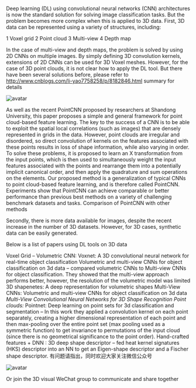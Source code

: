 Deep learning (DL) using convolutional neural networks (CNN) architectures is now the standard solution for solving image classification tasks. But the problem becomes more complex when this is applied to 3D data. First, 3D data can be represented using a variety of structures, including: 

 1 Voxel grid 2 Point cloud 3 Multi-view 4 Depth map 

 In the case of multi-view and depth maps, the problem is solved by using 2D CNNs on multiple images. By simply defining 3D convolution kernels, extensions of 2D CNNs can be used for 3D Voxel meshes. However, for the case of 3D point clouds, it is not clear how to apply the DL tool. But there have been several solutions before, please refer to http://www.cnblogs.com/li-yao7758258/p/8182846.html summary for details  

 ![avatar]( 20180322120556564) 

 As well as the recent PointCNN proposed by researchers at Shandong University, this paper proposes a simple and general framework for point cloud-based feature learning. The key to the success of a CNN is to be able to exploit the spatial local correlations (such as images) that are densely represented in grids in the data. However, point clouds are irregular and disordered, so direct convolution of kernels on the features associated with these points results in loss of shape information, while also varying in order. To solve these problems, it is proposed to learn an X transformation from the input points, which is then used to simultaneously weight the input features associated with the points and rearrange them into a potentially implicit canonical order, and then apply the quadrature and sum operations on the elements. Our proposed method is a generalization of typical CNNs to point cloud-based feature learning, and is therefore called PointCNN. Experiments show that PointCNN can achieve comparable or better performance than previous best methods on a variety of challenging benchmark datasets and tasks. Comparison of PointCNN with other methods 

 Secondly, there is more data available for images, despite the recent increase in the number of 3D datasets. However, for 3D cases, synthetic data can be easily generated. 

 Below is a list of papers using DL tools on 3D data 

 Voxel Grid – Volumetric CNN:  Voxnet: A 3D convolutional neural network for real-time object classification  Volumetric and multi-view CNNs for object classification on 3d data – compared volumetric CNNs to Multi-view CNNs for object classification. They showed that the multi-view approach performs better, however, the resolution of the volumetric model was limited  3D shapenetes: A deep representation for volumetric shapes  Multi-View CNNs:  Volumetric and multi-view CNNs for object classification on 3d data  *Multi-View Convolutional Neural Networks for 3D Shape Recognition  Point clouds:*  Pointnet: Deep learning on point sets for 3d classification and segmentation – In this work they applied a convolution kernel on each point separately, creating a higher dimensional representation of each point and then max-pooling over the entire point set (max pooling used as a symmetric function) to get invariance to permutations of the input cloud (since there is no geometrical significance to the point order).  Hand-crafted features + DNN :  3D deep shape descriptor – fed heat kernel signatures (HKS) descriptor into an NN to get an Eigen-shape descriptor and a Fischer shape descriptor.  有问题请指出，同时欢迎大家关注微信公众号 

 ![avatar]( 2018032212070652) 

 Or join the 3D visual WeChat group to communicate and share together   

